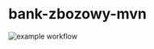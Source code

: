 # bank-zbozowy-mvn
![example workflow](https://github.com/Gacioreks/bank-zbozowy-mvn/actions/workflows/ci.yml/badge.svg)
